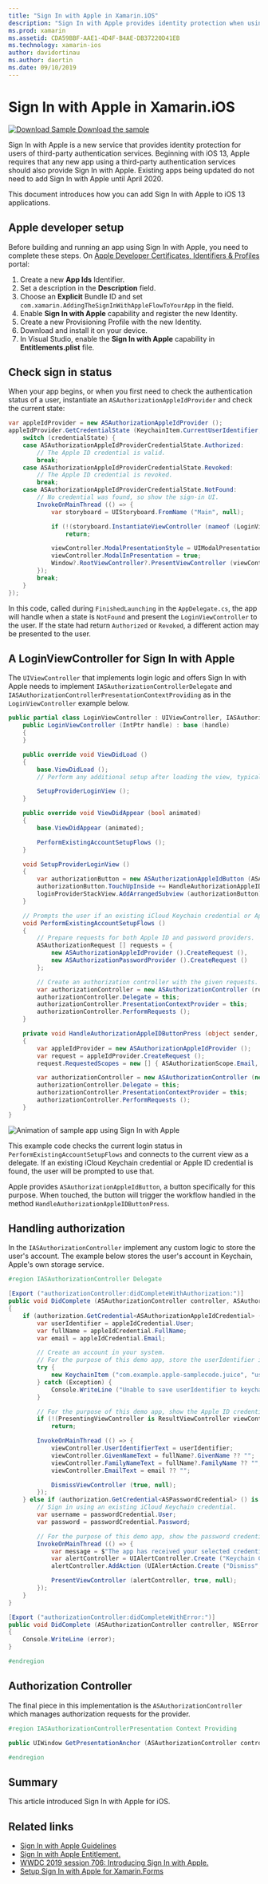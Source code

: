 ```yaml
---
title: "Sign In with Apple in Xamarin.iOS"
description: "Sign In with Apple provides identity protection when using third-party authentication services."
ms.prod: xamarin
ms.assetid: CDA59BBF-AAE1-4D4F-B4AE-DB37220D41EB
ms.technology: xamarin-ios
author: davidortinau
ms.author: daortin
ms.date: 09/10/2019
---
```


# Sign In with Apple in Xamarin.iOS

[![Download Sample](~/media/shared/download.png) Download the sample](https://docs.microsoft.com/samples/xamarin/ios-samples/ios13-addingthesigninwithappleflowtoyourapp/)

Sign In with Apple is a new service that provides identity protection for users of third-party authentication services. Beginning with iOS 13, Apple requires that any new app using a third-party authentication services should also provide Sign In with Apple. Existing apps being updated do not need to add Sign In with Apple until April 2020.

This document introduces how you can add Sign In with Apple to iOS 13 applications.

## Apple developer setup

Before building and running an app using Sign In with Apple, you need to complete these steps. On [Apple Developer Certificates, Identifiers & Profiles][5] portal:

1. Create a new **App Ids** Identifier.
2. Set a description in the **Description** field.
3. Choose an **Explicit** Bundle ID and set `com.xamarin.AddingTheSignInWithAppleFlowToYourApp` in the field.
4. Enable **Sign In with Apple** capability and register the new Identity.
5. Create a new Provisioning Profile with the new Identity.
6. Download and install it on your device.
7. In Visual Studio, enable the **Sign In with Apple** capability in **Entitlements.plist** file.

## Check sign in status

When your app begins, or when you first need to check the authentication status of a user, instantiate an `ASAuthorizationAppleIdProvider` and check the current state:

```csharp
var appleIdProvider = new ASAuthorizationAppleIdProvider ();
appleIdProvider.GetCredentialState (KeychainItem.CurrentUserIdentifier, (credentialState, error) => {
    switch (credentialState) {
    case ASAuthorizationAppleIdProviderCredentialState.Authorized:
        // The Apple ID credential is valid.
        break;
    case ASAuthorizationAppleIdProviderCredentialState.Revoked:
        // The Apple ID credential is revoked.
        break;
    case ASAuthorizationAppleIdProviderCredentialState.NotFound:
        // No credential was found, so show the sign-in UI.
        InvokeOnMainThread (() => {
            var storyboard = UIStoryboard.FromName ("Main", null);

            if (!(storyboard.InstantiateViewController (nameof (LoginViewController)) is LoginViewController viewController))
                return;

            viewController.ModalPresentationStyle = UIModalPresentationStyle.FormSheet;
            viewController.ModalInPresentation = true;
            Window?.RootViewController?.PresentViewController (viewController, true, null);
        });
        break;
    }
});
```

In this code, called during `FinishedLaunching` in the `AppDelegate.cs`, the app will handle when a state is `NotFound` and present the `LoginViewController` to the user. If the state had return `Authorized` or `Revoked`, a different action may be presented to the user.

## A LoginViewController for Sign In with Apple

The `UIViewController` that implements login logic and offers Sign In with Apple needs to implement `IASAuthorizationControllerDelegate` and `IASAuthorizationControllerPresentationContextProviding` as in the `LoginViewController` example below.

```csharp
public partial class LoginViewController : UIViewController, IASAuthorizationControllerDelegate, IASAuthorizationControllerPresentationContextProviding {
    public LoginViewController (IntPtr handle) : base (handle)
    {
    }

    public override void ViewDidLoad ()
    {
        base.ViewDidLoad ();
        // Perform any additional setup after loading the view, typically from a nib.

        SetupProviderLoginView ();
    }

    public override void ViewDidAppear (bool animated)
    {
        base.ViewDidAppear (animated);

        PerformExistingAccountSetupFlows ();
    }

    void SetupProviderLoginView ()
    {
        var authorizationButton = new ASAuthorizationAppleIdButton (ASAuthorizationAppleIdButtonType.Default, ASAuthorizationAppleIdButtonStyle.White);
        authorizationButton.TouchUpInside += HandleAuthorizationAppleIDButtonPress;
        loginProviderStackView.AddArrangedSubview (authorizationButton);
    }

    // Prompts the user if an existing iCloud Keychain credential or Apple ID credential is found.
    void PerformExistingAccountSetupFlows ()
    {
        // Prepare requests for both Apple ID and password providers.
        ASAuthorizationRequest [] requests = {
            new ASAuthorizationAppleIdProvider ().CreateRequest (),
            new ASAuthorizationPasswordProvider ().CreateRequest ()
        };

        // Create an authorization controller with the given requests.
        var authorizationController = new ASAuthorizationController (requests);
        authorizationController.Delegate = this;
        authorizationController.PresentationContextProvider = this;
        authorizationController.PerformRequests ();
    }

    private void HandleAuthorizationAppleIDButtonPress (object sender, EventArgs e)
    {
        var appleIdProvider = new ASAuthorizationAppleIdProvider ();
        var request = appleIdProvider.CreateRequest ();
        request.RequestedScopes = new [] { ASAuthorizationScope.Email, ASAuthorizationScope.FullName };

        var authorizationController = new ASAuthorizationController (new [] { request });
        authorizationController.Delegate = this;
        authorizationController.PresentationContextProvider = this;
        authorizationController.PerformRequests ();
    }
}
```

![Animation of sample app using Sign In with Apple](sign-in-images/sign-in-flow.png)

This example code checks the current login status in `PerformExistingAccountSetupFlows` and connects to the current view as a delegate. If an existing iCloud Keychain credential or Apple ID credential is found, the user will be prompted to use that.

Apple provides `ASAuthorizationAppleIdButton`, a button specifically for this purpose. When touched, the button will trigger the workflow handled in the method `HandleAuthorizationAppleIDButtonPress`.

## Handling authorization

In the `IASAuthorizationController` implement any custom logic to store the user's account. The example below stores the user's account in Keychain, Apple's own storage service.

```csharp
#region IASAuthorizationController Delegate

[Export ("authorizationController:didCompleteWithAuthorization:")]
public void DidComplete (ASAuthorizationController controller, ASAuthorization authorization)
{
    if (authorization.GetCredential<ASAuthorizationAppleIdCredential> () is ASAuthorizationAppleIdCredential appleIdCredential) {
        var userIdentifier = appleIdCredential.User;
        var fullName = appleIdCredential.FullName;
        var email = appleIdCredential.Email;

        // Create an account in your system.
        // For the purpose of this demo app, store the userIdentifier in the keychain.
        try {
            new KeychainItem ("com.example.apple-samplecode.juice", "userIdentifier").SaveItem (userIdentifier);
        } catch (Exception) {
            Console.WriteLine ("Unable to save userIdentifier to keychain.");
        }

        // For the purpose of this demo app, show the Apple ID credential information in the ResultViewController.
        if (!(PresentingViewController is ResultViewController viewController))
            return;

        InvokeOnMainThread (() => {
            viewController.UserIdentifierText = userIdentifier;
            viewController.GivenNameText = fullName?.GivenName ?? "";
            viewController.FamilyNameText = fullName?.FamilyName ?? "";
            viewController.EmailText = email ?? "";

            DismissViewController (true, null);
        });
    } else if (authorization.GetCredential<ASPasswordCredential> () is ASPasswordCredential passwordCredential) {
        // Sign in using an existing iCloud Keychain credential.
        var username = passwordCredential.User;
        var password = passwordCredential.Password;

        // For the purpose of this demo app, show the password credential as an alert.
        InvokeOnMainThread (() => {
            var message = $"The app has received your selected credential from the keychain. \n\n Username: {username}\n Password: {password}";
            var alertController = UIAlertController.Create ("Keychain Credential Received", message, UIAlertControllerStyle.Alert);
            alertController.AddAction (UIAlertAction.Create ("Dismiss", UIAlertActionStyle.Cancel, null));

            PresentViewController (alertController, true, null);
        });
    }
}

[Export ("authorizationController:didCompleteWithError:")]
public void DidComplete (ASAuthorizationController controller, NSError error)
{
    Console.WriteLine (error);
}

#endregion
```

## Authorization Controller

The final piece in this implementation is the `ASAuthorizationController` which manages authorization requests for the provider.

```csharp
#region IASAuthorizationControllerPresentation Context Providing

public UIWindow GetPresentationAnchor (ASAuthorizationController controller) => View.Window;

#endregion
```

## Summary

This article introduced Sign In with Apple for iOS.

## Related links

* [Sign In with Apple Guidelines](https://developer.apple.com/design/human-interface-guidelines/sign-in-with-apple/overview/)
* [Sign In with Apple Entitlement.][2]
* [WWDC 2019 session 706: Introducing Sign In with Apple.][3]
* [Setup Sign In with Apple for Xamarin.Forms][4]

[1]: https://developer.apple.com/documentation/authenticationservices/adding_the_sign_in_with_apple_flow_to_your_app
[2]: https://developer.apple.com/documentation/bundleresources/entitlements/com_apple_developer_applesignin
[3]: https://developer.apple.com/videos/play/wwdc19/706/
[4]: ~/xamarin-forms/platform/sign-in-with-apple/setup.md
[5]: https://developer.apple.com/account/resources/identifiers/list
